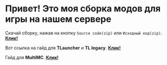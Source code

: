 # Привет! Это моя сборка модов для игры на нашем сервере


Скачай сборку, нажав на кнопку `Source code(zip)` или `Исходный код(zip)`.  [**Клик!**](https://github.com/Kroniks53/relaxmods/archive/refs/heads/master.zip)

Вот ссылка на гайд для **TLauncher** и **TL legacy**. [**Клик!**](https://youtu.be/9U89qLSotDA)

Гайд для **MultiMC**. [**Клик!**](GIDE.md)